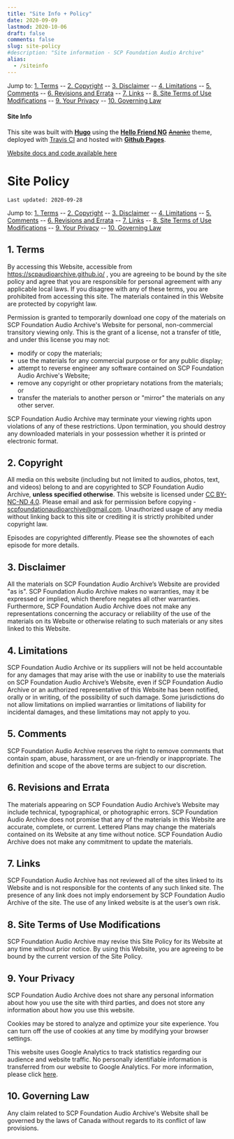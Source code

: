```yaml
---
title: "Site Info + Policy"
date: 2020-09-09
lastmod: 2020-10-06
draft: false
comments: false
slug: site-policy
#description: "Site information - SCP Foundation Audio Archive"
alias:
  - /siteinfo
---
```


Jump to:
[1. Terms](#1-terms) --
[2. Copyright](#2-copyright) --
[3. Disclaimer](#3-disclaimer) --
[4. Limitations](#4-limitations) --
[5. Comments](#5-comments) --
[6. Revisions and Errata](#6-revisions-and-errata) --
[7. Links](#7-links) --
[8. Site Terms of Use Modifications](#8-site-terms-of-use-modifications) --
[9. Your Privacy](#9-your-privacy) --
[10. Governing Law](#10-governing-law)

#### Site Info

This site was built with **[Hugo](https://gohugo.io/)** using the **[Hello Friend NG](https://github.com/rhazdon/hugo-theme-hello-friend-ng/)** ~~[Ananke](https://github.com/theNewDynamic/gohugo-theme-ananke)~~ theme, deployed with [Travis CI](https://travis-ci.com) and hosted with **[Github Pages](https://pages.github.com/)**.

[Website docs and code available here](https://github.com/scpaudioarchive/scpaudioarchive-site#readme)

# Site Policy

```
Last updated: 2020-09-28
```

Jump to:
[1. Terms](#1-terms) --
[2. Copyright](#2-copyright) --
[3. Disclaimer](#3-disclaimer) --
[4. Limitations](#4-limitations) --
[5. Comments](#5-comments) --
[6. Revisions and Errata](#6-revisions-and-errata) --
[7. Links](#7-links) --
[8. Site Terms of Use Modifications](#8-site-terms-of-use-modifications) --
[9. Your Privacy](#9-your-privacy) --
[10. Governing Law](#10-governing-law)

## 1. Terms

By accessing this Website, accessible from https://scpaudioarchive.github.io/ , you
are agreeing to be bound by the site policy and agree that you are responsible for personal agreement with any
applicable local laws. If you disagree with any of these terms, you are prohibited from accessing this site.
The materials contained in this Website are protected by copyright law.​

Permission is granted to temporarily download one copy of the materials on SCP Foundation Audio Archive's Website for personal,
non-commercial transitory viewing only. This is the grant of a license, not a transfer of title, and under this
license you may not:

- modify or copy the materials;
- use the materials for any commercial purpose or for any public display;
- attempt to reverse engineer any software contained on SCP Foundation Audio Archive's Website;
- remove any copyright or other proprietary notations from the materials; or
- transfer the materials to another person or "mirror" the materials on any other server.

SCP Foundation Audio Archive may terminate your viewing rights upon violations of any of these restrictions. Upon termination,
you should destroy any downloaded materials in your possession whether it is printed or electronic format.

## 2. Copyright

All media on this website (including but not limited to audios, photos, text, and videos) belong to and are copyrighted
to SCP Foundation Audio Archive, **unless specified otherwise**. This website is licensed under [CC BY-NC-ND 4.0](http://creativecommons.org/licenses/by-nc-nd/4.0/). Please email and ask for permission before copying - [scpfoundationaudioarchive@gmail.com](mailto:scpfoundationaudioarchive@gmail.com). Unauthorized usage of any media without linking back to this site or crediting it is strictly prohibited under copyright law.

Episodes are copyrighted differently. Please see the shownotes of each episode for more details.

## 3. Disclaimer

All the materials on SCP Foundation Audio Archive’s Website are provided "as is". SCP Foundation Audio Archive makes no warranties, may it be
expressed or implied, which therefore negates all other warranties. Furthermore, SCP Foundation Audio Archive does not make any
representations concerning the accuracy or reliability of the use of the materials on its Website or otherwise
relating to such materials or any sites linked to this Website.

## 4. Limitations

SCP Foundation Audio Archive or its suppliers will not be held accountable for any damages that may arise with the use or inability to
use the materials on SCP Foundation Audio Archive’s Website, even if SCP Foundation Audio Archive or an authorized representative of this Website has
been notified, orally or in writing, of the possibility of such damage. Some jurisdictions do not allow limitations on
implied warranties or limitations of liability for incidental damages, and these limitations may not apply to you.

## 5. Comments

SCP Foundation Audio Archive reserves the right to remove comments that contain spam, abuse, harassment, or are un-friendly or inappropriate.
The definition and scope of the above terms are subject to our discretion.

## 6. Revisions and Errata

The materials appearing on SCP Foundation Audio Archive’s Website may include technical, typographical, or photographic errors.
SCP Foundation Audio Archive does not promise that any of the materials in this Website are accurate, complete, or current.
Lettered  Plans may change the materials contained on its Website at any time without notice. SCP Foundation Audio Archive does
not make any commitment to update the materials.

## 7. Links

SCP Foundation Audio Archive has not reviewed all of the sites linked to its Website and is not responsible for the contents of
any such linked site. The presence of any link does not imply endorsement by SCP Foundation Audio Archive of the site. The use
of any linked website is at the user’s own risk.

## 8. Site Terms of Use Modifications

SCP Foundation Audio Archive may revise this Site Policy for its Website at any time without prior notice. By using this Website,
you are agreeing to be bound by the current version of the Site Policy.

## 9. Your Privacy

SCP Foundation Audio Archive does not share any personal information about how you use the site with third parties, and
does not store any information about how you use this website.

Cookies may be stored to analyze and optimize your site experience. You can turn off the use of cookies at any
time by modifying your browser settings.

This website uses Google Analytics to track statistics regarding our audience and website traffic. No personally
identifiable information is transferred from our website to Google Analytics. For more information, please
click [here](https://www.google.com/intl/en/policies/privacy/).

## 10. Governing Law

Any claim related to SCP Foundation Audio Archive's Website shall be governed by the laws of Canada without regards to its conflict
of law provisions.
